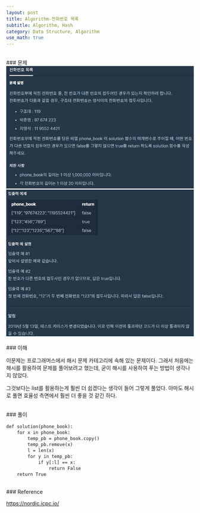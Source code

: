 ```yaml
---
layout: post
title: Algorithm-전화번호 목록
subtitle: Algorithm, Hash
category: Data Structure, Algorithm
use_math: true
---
```


<br>
### 문제

<br>
<center><img src = '/post_img/200312/image3.png' width="600"/></center>
<center><img src = '/post_img/200312/image4.png' width="600"/></center>

<br>
### 이해

이문제는 프로그래머스에서 해시 문제 카테고리에 속해 있는 문제이다. 그래서 처음에는 해시를 활용하여 문제를 풀어보려고 했는데, 굳이 해시를 사용하여 푸는 방법이 생각나지 않았다.

그것보다는 list를 활용하는게 훨씬 더 쉽겠다는 생각이 들어 그렇게 풀었다. 아마도 해시로 풀면 효율성 측면에서 훨씬 더 좋을 것 같긴 하다.

<br>
### 풀이

```
def solution(phone_book):
    for x in phone_book:
        temp_pb = phone_book.copy()
        temp_pb.remove(x)
        l = len(x)
        for y in temp_pb:
            if y[:l] == x:
                return False
    return True
```

<br>
### Reference

https://nordic.icpc.io/
